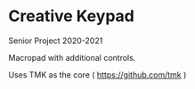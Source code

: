 Creative Keypad
======

Senior Project 2020-2021

Macropad with additional controls.

Uses TMK as the core ( https://github.com/tmk )
